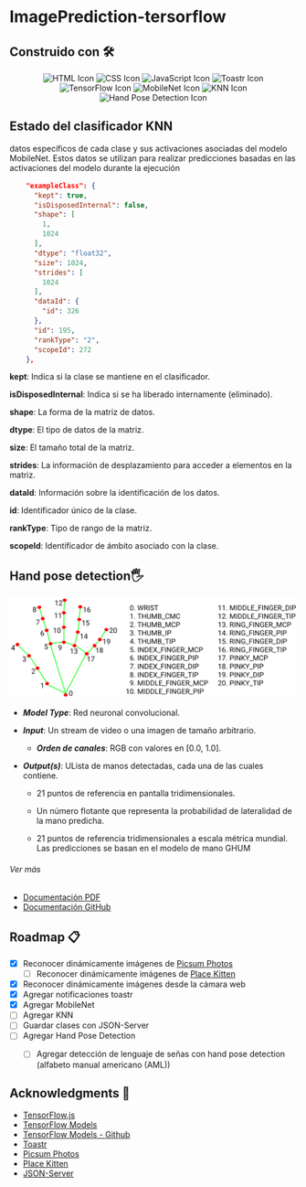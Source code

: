 # ImagePrediction-tersorflow

## Construido con 🛠️
<p align="center">
  <img src="https://img.shields.io/badge/-HTML-E34F26?style=for-the-badge&logo=html5&logoColor=white" alt="HTML Icon" />
  <img src="https://img.shields.io/badge/-CSS-1572B6?style=for-the-badge&logo=css3&logoColor=white" alt="CSS Icon" />
  <img src="https://img.shields.io/badge/-JavaScript-F7DF1E?style=for-the-badge&logo=javascript&logoColor=black" alt="JavaScript Icon" />
  <img src="https://img.shields.io/badge/-Toastr-0078D4?style=for-the-badge" alt="Toastr Icon" />
  <img src="https://img.shields.io/badge/-TensorFlow-FF6F00?style=for-the-badge&logo=tensorflow&logoColor=white" alt="TensorFlow Icon" />
  <img src="https://img.shields.io/badge/-MobileNet-FF6F00?style=for-the-badge&logo=tensorflow&logoColor=white" alt="MobileNet Icon" />
  <img src="https://img.shields.io/badge/-KNN-FF6F00?style=for-the-badge&logo=tensorflow&logoColor=white" alt="KNN Icon" />
  <img src="https://img.shields.io/badge/-Hand%20Pose%20Detection-FF6F00?style=for-the-badge&logo=tensorflow&logoColor=white" alt="Hand Pose Detection Icon" />
</p>


## Estado del clasificador KNN

datos específicos de cada clase y sus activaciones asociadas del modelo MobileNet. Estos datos se utilizan para realizar predicciones basadas en las activaciones del modelo durante la ejecución


```json
    "exampleClass": {
      "kept": true,
      "isDisposedInternal": false,
      "shape": [
        1,
        1024
      ],
      "dtype": "float32",
      "size": 1024,
      "strides": [
        1024
      ],
      "dataId": {
        "id": 326
      },
      "id": 195,
      "rankType": "2",
      "scopeId": 272
    },
```

**kept**: Indica si la clase se mantiene en el clasificador.

**isDisposedInternal**: Indica si se ha liberado internamente (eliminado).

**shape**: La forma de la matriz de datos.

**dtype**: El tipo de datos de la matriz.

**size**: El tamaño total de la matriz.

**strides**: La información de desplazamiento para acceder a elementos en la matriz.

**dataId**: Información sobre la identificación de los datos.

**id**: Identificador único de la clase.

**rankType**: Tipo de rango de la matriz.

**scopeId**: Identificador de ámbito asociado con la clase.


## Hand pose detection🖐️

<p align="center">
  <img src="./assets/handlandmarks.png" alt="Hand Pose Detection" />
  </p>


* ***Model Type***: Red neuronal convolucional.

* ***Input***: Un stream de video o una imagen de tamaño arbitrario.
  * ***Orden de canales***: RGB con valores en [0.0, 1.0].

* ***Output(s)***: ULista de manos detectadas, cada una de las cuales contiene.
  * 21 puntos de referencia en pantalla tridimensionales.

  * Un número flotante que representa la probabilidad de lateralidad de la mano predicha.

  * 21 puntos de referencia tridimensionales a escala métrica mundial. Las predicciones se basan en el modelo de mano GHUM

###### Ver más
* [Documentación PDF](https://drive.google.com/file/d/1-rmIgTfuCbBPW_IFHkh3f0-U_lnGrWpg/view)
* [Documentación GitHub](https://github.com/tensorflow/tfjs-models/tree/master/hand-pose-detection)

## Roadmap 📋

- [x] Reconocer dinámicamente imágenes de [Picsum Photos](https://picsum.photos)
    - [ ]  Reconocer dinámicamente imágenes de [Place Kitten](https://placekitten.com/)
- [x] Reconocer dinámicamente imágenes desde la cámara web
- [x] Agregar notificaciones toastr
- [x]  Agregar MobileNet
- [ ]  Agregar KNN
- [ ]  Guardar clases con JSON-Server
- [ ] Agregar Hand Pose Detection
    - [ ] Agregar detección de lenguaje de señas con hand pose detection (alfabeto manual americano (AML))


## Acknowledgments  🎁

* [TensorFlow.js](https://www.tensorflow.org/js)
* [TensorFlow Models](https://www.tensorflow.org/js/models?hl=es-419)
* [TensorFlow Models - Github](https://github.com/tensorflow/tfjs-models)
* [Toastr](https://codeseven.github.io/toastr/)
* [Picsum Photos](https://picsum.photos)
* [Place Kitten](https://placekitten.com/)
* [JSON-Server](https://github.com/typicode/json-server)
 
